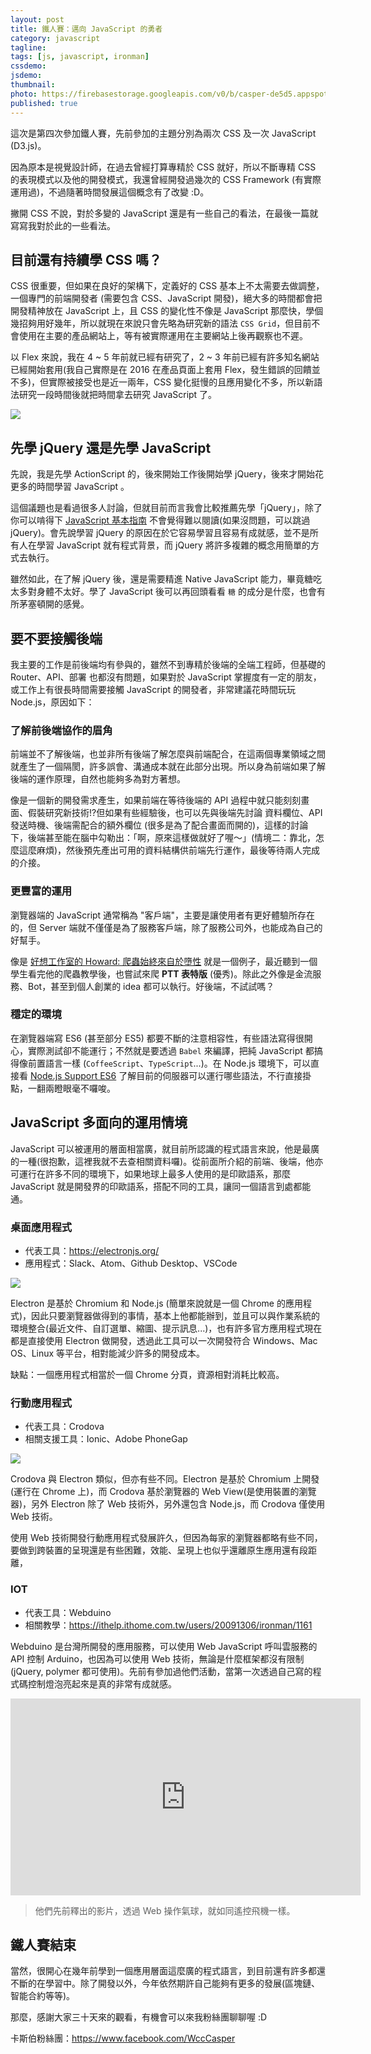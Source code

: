 ```yaml
---
layout: post
title: 鐵人賽：邁向 JavaScript 的勇者
category: javascript
tagline:
tags: [js, javascript, ironman]
cssdemo:
jsdemo:
thumbnail:
photo: https://firebasestorage.googleapis.com/v0/b/casper-de5d5.appspot.com/o/images%2Fblog%2F201801%2F18_ironman_cover_30.jpg?alt=media&token=78b9c963-1d50-4f34-b11b-a4b45fe832dc
published: true
---
```


這次是第四次參加鐵人賽，先前參加的主題分別為兩次 CSS 及一次 JavaScript (D3.js)。

因為原本是視覺設計師，在過去曾經打算專精於 CSS 就好，所以不斷專精 CSS 的表現模式以及他的開發模式，我還曾經開發過幾次的 CSS Framework (有實際運用過)，不過隨著時間發展這個概念有了改變 :D。

撇開 CSS 不說，對於多變的 JavaScript 還是有一些自己的看法，在最後一篇就寫寫我對於此的一些看法。

## 目前還有持續學 CSS 嗎？
CSS 很重要，但如果在良好的架構下，定義好的 CSS 基本上不太需要去做調整，一個專門的前端開發者 (需要包含 CSS、JavaScript 開發)，絕大多的時間都會把開發精神放在 JavaScript 上，且 CSS 的變化性不像是 JavaScript 那麼快，學個幾招夠用好幾年，所以就現在來說只會先略為研究新的語法 `CSS Grid`，但目前不會使用在主要的產品網站上，等有被實際運用在主要網站上後再觀察也不遲。

以 Flex 來說，我在 4 ~ 5 年前就已經有研究了，2 ~ 3 年前已經有許多知名網站已經開始套用(我自己實際是在 2016 在產品頁面上套用 Flex，發生錯誤的回饋並不多)，但實際被接受也是近一兩年，CSS 變化挺慢的且應用變化不多，所以新語法研究一段時間後就把時間拿去研究 JavaScript 了。

![](https://firebasestorage.googleapis.com/v0/b/casper-de5d5.appspot.com/o/images%2Fblog%2F201801%2F20161201.jpg?alt=media&token=043c930d-ce81-43cb-bd0d-d09114671330)

## 先學 jQuery 還是先學 JavaScript
先說，我是先學 ActionScript 的，後來開始工作後開始學 jQuery，後來才開始花更多的時間學習 JavaScript 。

這個議題也是看過很多人討論，但就目前而言我會比較推薦先學「jQuery」，除了你可以啃得下 [JavaScript 基本指南](https://developer.mozilla.org/zh-TW/docs/Web/JavaScript/Guide) 不會覺得難以閱讀(如果沒問題，可以跳過 jQuery)。會先說學習 jQuery 的原因在於它容易學習且容易有成就感，並不是所有人在學習 JavaScript 就有程式背景，而 jQuery 將許多複雜的概念用簡單的方式去執行。

雖然如此，在了解 jQuery 後，還是需要精進 Native JavaScript 能力，畢竟糖吃太多對身體不太好。學了 JavaScript 後可以再回頭看看 `糖` 的成分是什麼，也會有所茅塞頓開的感覺。

## 要不要接觸後端
我主要的工作是前後端均有參與的，雖然不到專精於後端的全端工程師，但基礎的 Router、API、部署 也都沒有問題，如果對於 JavaScript 掌握度有一定的朋友，或工作上有很長時間需要接觸 JavaScript 的開發者，非常建議花時間玩玩 Node.js，原因如下：

### 了解前後端協作的眉角
前端並不了解後端，也並非所有後端了解怎麼與前端配合，在這兩個專業領域之間就產生了一個隔閡，許多誤會、溝通成本就在此部分出現。所以身為前端如果了解後端的運作原理，自然也能夠多為對方著想。

像是一個新的開發需求產生，如果前端在等待後端的 API 過程中就只能刻刻畫面、假裝研究新技術!?但如果有些經驗後，也可以先與後端先討論 資料欄位、API 發送時機、後端需配合的額外欄位 (很多是為了配合畫面而開的)，這樣的討論下，後端甚至能在腦中勾勒出：「啊，原來這樣做就好了喔～」(情境二：靠北，怎麼這麼麻煩)，然後預先產出可用的資料結構供前端先行運作，最後等待兩人完成的介接。

### 更豐富的運用
瀏覽器端的 JavaScript 通常稱為 "客戶端"，主要是讓使用者有更好體驗所存在的，但 Server 端就不僅僅是為了服務客戶端，除了服務公司外，也能成為自己的好幫手。

像是 [好想工作室的 Howard: 爬蟲始終來自於墮性](https://ithelp.ithome.com.tw/users/20107159/ironman/1325) 就是一個例子，最近聽到一個學生看完他的爬蟲教學後，也嘗試來爬 **PTT 表特版** (優秀)。除此之外像是金流服務、Bot，甚至到個人創業的 idea 都可以執行。好後端，不試試嗎？

### 穩定的環境
在瀏覽器端寫 ES6 (甚至部分 ES5) 都要不斷的注意相容性，有些語法寫得很開心，實際測試卻不能運行；不然就是要透過 `Babel` 來編譯，把純 JavaScript 都搞得像前置語言一樣 (`CoffeeScript`、`TypeScript`...)。在 Node.js 環境下，可以直接看 [Node.js Support ES6](http://node.green/) 了解目前的伺服器可以運行哪些語法，不行直接掛點，一翻兩瞪眼毫不囉唆。

## JavaScript 多面向的運用情境

JavaScript 可以被運用的層面相當廣，就目前所認識的程式語言來說，他是最廣的一種(很抱歉，這裡我就不去查相關資料囉)。從前面所介紹的前端、後端，他亦可運行在許多不同的環境下，如果地球上最多人使用的是印歐語系，那麼 JavaScript 就是開發界的印歐語系，搭配不同的工具，讓同一個語言到處都能通。

### 桌面應用程式

- 代表工具：https://electronjs.org/
- 應用程式：Slack、Atom、Github Desktop、VSCode

![](https://firebasestorage.googleapis.com/v0/b/casper-de5d5.appspot.com/o/images%2Fblog%2F201801%2F%E8%9E%A2%E5%B9%95%E5%BF%AB%E7%85%A7%202018-01-02%20%E4%B8%8A%E5%8D%8810.17.20.png?alt=media&token=6db6acf9-f263-4e75-acd6-8b4c3b66b346)

Electron 是基於 Chromium 和 Node.js (簡單來說就是一個 Chrome 的應用程式)，因此只要瀏覽器做得到的事情，基本上他都能辦到，並且可以與作業系統的環境整合(最近文件、自訂選單、縮圖、提示訊息...)，也有許多官方應用程式現在都是直接使用 Electron 做開發，透過此工具可以一次開發符合 Windows、Mac OS、Linux 等平台，相對能減少許多的開發成本。

缺點：一個應用程式相當於一個 Chrome 分頁，資源相對消耗比較高。

### 行動應用程式

- 代表工具：Crodova
- 相關支援工具：Ionic、Adobe PhoneGap

![](https://firebasestorage.googleapis.com/v0/b/casper-de5d5.appspot.com/o/images%2Fblog%2F201801%2F%E8%9E%A2%E5%B9%95%E5%BF%AB%E7%85%A7%202018-01-02%20%E4%B8%8A%E5%8D%8810.18.09.png?alt=media&token=0efd66f2-7fea-4f4c-8b09-18e45ad8cfe9)

Crodova 與 Electron 類似，但亦有些不同。Electron 是基於 Chromium 上開發(運行在 Chrome 上)，而 Crodova 基於瀏覽器的 Web View(是使用裝置的瀏覽器)，另外 Electron 除了 Web 技術外，另外還包含 Node.js，而 Crodova 僅使用 Web 技術。

使用 Web 技術開發行動應用程式發展許久，但因為每家的瀏覽器都略有些不同，要做到跨裝置的呈現還是有些困難，效能、呈現上也似乎還離原生應用還有段距離，

### IOT
- 代表工具：Webduino
- 相關教學：https://ithelp.ithome.com.tw/users/20091306/ironman/1161

Webduino 是台灣所開發的應用服務，可以使用 Web JavaScript 呼叫雲服務的 API 控制 Arduino，也因為可以使用 Web 技術，無論是什麼框架都沒有限制(jQuery, polymer 都可使用)。先前有參加過他們活動，當第一次透過自己寫的程式碼控制燈泡亮起來是真的非常有成就感。

<iframe width="560" height="315" src="https://www.youtube.com/embed/kemcCLAseTg" frameborder="0" gesture="media" allow="encrypted-media" allowfullscreen></iframe>

> 他們先前釋出的影片，透過 Web 操作氣球，就如同遙控飛機一樣。

## 鐵人賽結束

當然，很開心在幾年前學到一個應用層面這麼廣的程式語言，到目前還有許多都還不斷的在學習中。除了開發以外，今年依然期許自己能夠有更多的發展(區塊鏈、智能合約等等)。

那麼，感謝大家三十天來的觀看，有機會可以來我粉絲團聊聊喔 :D

卡斯伯粉絲團：https://www.facebook.com/WccCasper
